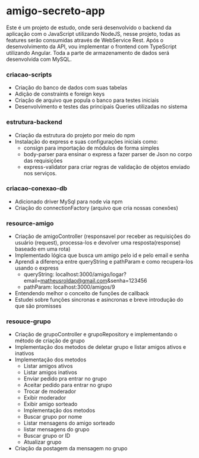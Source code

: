# amigo-secreto-app
Este é um projeto de estudo, onde será desenvolvido o backend da aplicação com o JavaScript utilizando NodeJS, nesse projeto, todas as features serão consumidas através de WebService Rest.
Após o desenvolvimento da API, vou implementar o frontend com TypeScript utilizando Angular.
Toda a parte de armazenamento de dados será desenvolvida com MySQL.

### criacao-scripts
- Criação do banco de dados com suas tabelas
- Adição de constraints e foreign keys
- Criação de arquivo que popula o banco para testes iniciais
- Desenvolvimento e testes das principais Queries utilizadas no sistema

### estrutura-backend
- Criação da estrutura do projeto por meio do npm
- Instalação do express e suas configurações iniciais como: 
    - consign para importação de módulos de forma simples
    - body-parser para ensinar o express a fazer parser de Json no corpo das requisições
    - express-validator para criar regras de validação de objetos enviado nos serviços.

### criacao-conexao-db 
- Adicionado driver MySql para node via npm
- Criação do connectionFactory (arquivo que cria nossas conexões)

### resource-amigo
- Criação de amigoController (responsavel por receber as requisições do usuário (request), processa-los e devolver uma resposta(response) baseado em uma rota)
- Implementado lógica que busca um amigo pelo id e pelo email e senha
- Aprendi a diferença entre queryString e pathParam e como recupera-los usando o express
    - queryString: localhost:3000/amigo/logar?email=matheusroldao@gmail.com&senha=123456
    - pathParam: localhost:3000/amigos/9
- Entendendo melhor o conceito de funções de callback
- Estudei sobre funções sincronas e asincronas e breve introdução do que são promisses

### resouce-grupo
- Criação de grupoController e grupoRepository e implementando o método de criação de grupo
- Implementação dos metodos de deletar grupo e listar amigos ativos e inativos
- Implementação dos metodos
    - Listar amigos ativos
    - Listar amigos inativos
    - Enviar pedido pra entrar no grupo
    - Aceitar pedido para entrar no grupo
    - Trocar de moderador
    - Exibir moderador
    - Exibir amigo sorteado
    - Implementação dos metodos 
    - Buscar grupo por nome
    - Listar mensagens do amigo sorteado
    - listar mensagens do grupo
    - Buscar grupo or ID
    - Atualizar grupo
- Criação da postagem da mensagem no grupo
